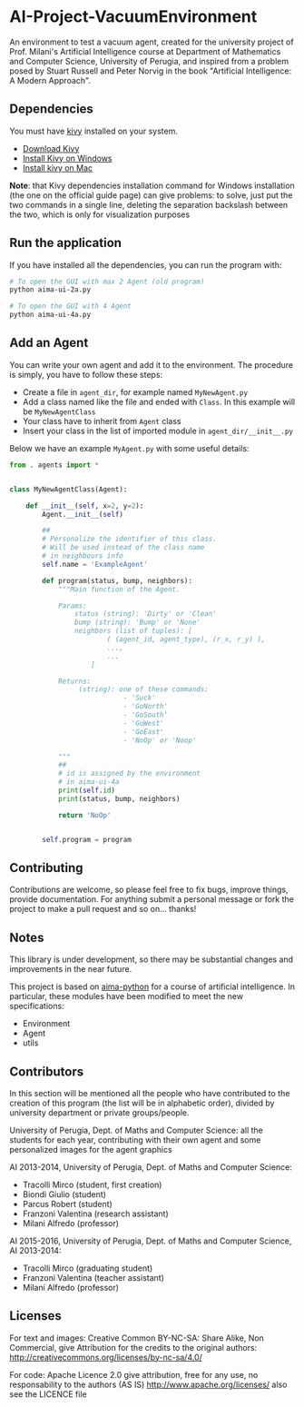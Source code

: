 AI-Project-VacuumEnvironment
============================

An environment to test a vacuum agent, created for the university project of Prof. Milani's Artificial Intelligence course at Department of Mathematics and Computer Science, University of Perugia, and inspired from a problem posed by Stuart Russell and Peter Norvig in the book "Artificial Intelligence: A Modern Approach".

## Dependencies

You must have [kivy](http://kivy.org/#home) installed on your system.

* [Download Kivy](https://kivy.org/#download)
* [Install Kivy on Windows](https://kivy.org/docs/installation/installation-windows.html)
* [Install kivy on Mac](https://kivy.org/docs/installation/installation-osx.html)

**Note**: that Kivy dependencies installation command for Windows installation (the one on the official guide page) can give problems: to solve, just put the two commands in a single line, deleting the separation backslash between the two, which is only for visualization purposes 

## Run the application

If you have installed all the dependencies, you can run the program with:
```bash
# To open the GUI with max 2 Agent (old program)
python aima-ui-2a.py

# To open the GUI with 4 Agent
python aima-ui-4a.py
```

## Add an Agent

You can write your own agent and add it to the environment. The procedure is simply, you have to follow these steps:

* Create a file in `agent_dir`, for example named `MyNewAgent.py`
* Add a class named like the file and ended with `Class`. In this example will be `MyNewAgentClass`
* Your class have to inherit from `Agent` class
* Insert your class in the list of imported module in `agent_dir/__init__.py`

Below we have an example `MyAgent.py` with some useful details:

```python
from . agents import *


class MyNewAgentClass(Agent):

    def __init__(self, x=2, y=2):
        Agent.__init__(self)

        ##
        # Personalize the identifier of this class.
        # Will be used instead of the class name
        # in neighbours info
        self.name = 'ExampleAgent'

        def program(status, bump, neighbors):
            """Main function of the Agent.

            Params:
                status (string): 'Dirty' or 'Clean'
                bump (string): 'Bump' or 'None'
                neighbors (list of tuples): [
                        ( (agent_id, agent_type), (r_x, r_y) ),
                        ...,
                        ...
                    ]

            Returns:
                 (string): one of these commands:
                            - 'Suck'
                            - 'GoNorth'
                            - 'GoSouth'
                            - 'GoWest'
                            - 'GoEast'
                            - 'NoOp' or 'Noop'

            """
            ##
            # id is assigned by the environment
            # in aima-ui-4a
            print(self.id)
            print(status, bump, neighbors)

            return 'NoOp'


        self.program = program

```

## Contributing

Contributions are welcome, so please feel free to fix bugs, improve things, provide documentation. 
For anything submit a personal message or fork the project to make a pull request and so on... thanks!

## Notes

This library is under development, so there may be substantial changes and improvements in the near future.

This project is based on [aima-python](https://code.google.com/p/aima-python/) for a course of artificial intelligence. In particular, these modules have been modified to meet the new specifications:

* Environment
* Agent
* utils

## Contributors

In this section will be mentioned all the people who have contributed to the creation of this program (the list will be in alphabetic order), divided by university department or private groups/people.

University of Perugia, Dept. of Maths and Computer Science: all the students for each year, contributing with their own agent and some personalized images for the agent graphics

AI 2013-2014, University of Perugia, Dept. of Maths and Computer Science: 
* Tracolli Mirco (student, first creation)
* Biondi Giulio (student)
* Parcus Robert (student)
* Franzoni Valentina (research assistant)
* Milani Alfredo (professor)

AI 2015-2016, University of Perugia, Dept. of Maths and Computer Science, AI 2013-2014: 
* Tracolli Mirco (graduating student)
* Franzoni Valentina (teacher assistant)
* Milani Alfredo (professor)


## Licenses
For text and images:
Creative Common BY-NC-SA: Share Alike, Non Commercial, give Attribution for the credits to the original authors: http://creativecommons.org/licenses/by-nc-sa/4.0/

For code:
Apache Licence 2.0
give attribution, free for any use, no responsability to the authors (AS IS) 
http://www.apache.org/licenses/
also see the LICENCE file
